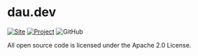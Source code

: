# dau.dev

[![Site](https://img.shields.io/badge/site-dau.dev-red)](https://dau.dev)
[![Project](https://img.shields.io/badge/project-mgmt-blue)](https://github.com/orgs/dau-dev/projects/1)
![GitHub](https://img.shields.io/github/license/dau-dev/.github)


All open source code is licensed under the Apache 2.0 License.

